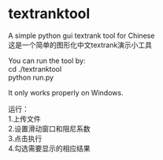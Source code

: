 # textranktool  
A simple python gui textrank tool for Chinese  
这是一个简单的图形化中文textrank演示小工具  
  
You can run the tool by:    
cd ./textranktool    
python run.py  
  
It only works properly on Windows.  
  
运行：  
1.上传文件  
2.设置滑动窗口和阻尼系数  
3.点击执行  
4.勾选需要显示的相应结果  
